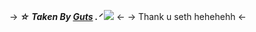 -> ***☆ Taken By  [Guts](https://rentry.co/Basement) .ᐟ*** ![](https://massacre.crd.co/assets/images/gallery01/3a978443.gif?v=cfe7914f) <-
-> Thank u seth hehehehh <-